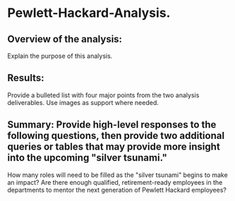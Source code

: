 # Pewlett-Hackard-Analysis.

## Overview of the analysis: 
Explain the purpose of this analysis.

## Results: 
Provide a bulleted list with four major points from the two analysis deliverables. Use images as support where needed.

## Summary: Provide high-level responses to the following questions, then provide two additional queries or tables that may provide more insight into the upcoming "silver tsunami."

How many roles will need to be filled as the "silver tsunami" begins to make an impact?
Are there enough qualified, retirement-ready employees in the departments to mentor the next generation of Pewlett Hackard employees?

